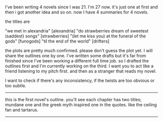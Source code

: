 I've been writing 4 novels since I was 21. I'm 27 now. it's just one at first and then i got another idea and so on. now I have 4 summaries for 4 novels.

the titles are

"we met in alexandria" [alexandria]
"do strawberries dream of sweetest (saddest) songs" [strawberries]
"(let me kiss you) at the funeral of the gods" [funogods]
"til the end of the world" [drifters]

the plots are pretty much confirmed. please don't guess the plot yet. I will share the outlines one by one. I've written some drafts but it's far from finished since I've been working a different full time job. so I drafted the outlines first and I'm currently working on the third. I want you to act like a friend listening to my pitch first. and then as a stranger that reads my novel.



 I want to check if there's any inconsistency, if the twists are too obvious or too subtle.

---

this is the first novel's outline. you'll see each chapter has two titles; mundane one and the greek myth inspired one in the quotes. like the ceiling fan and tartarus.

---
